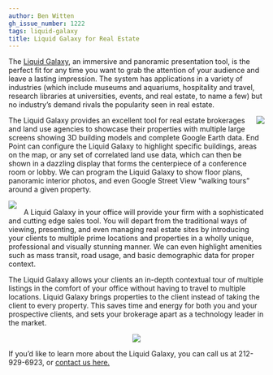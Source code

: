 ```yaml
---
author: Ben Witten
gh_issue_number: 1222
tags: liquid-galaxy
title: Liquid Galaxy for Real Estate
---
```




The [Liquid Galaxy](https://liquidgalaxy.endpoint.com/), an immersive and panoramic presentation tool, is the perfect fit for any time you want to grab the attention of your audience and leave a lasting impression. The system has applications in a variety of industries (which include museums and aquariums, hospitality and travel, research libraries at universities, events, and real estate, to name a few) but no industry’s demand rivals the popularity seen in real estate. 

<div class="separator" style="clear: both; text-align: center;"><a href="/blog/2016/04/22/liquid-galaxy-for-real-estate/image-0-big.jpeg" imageanchor="1" style="clear: right; float: right; margin-bottom: 1em; margin-left: 1em;"><img border="0" src="/blog/2016/04/22/liquid-galaxy-for-real-estate/image-0.jpeg"/></a></div>

The Liquid Galaxy provides an excellent tool for real estate brokerages and land use agencies to showcase their properties with multiple large screens showing 3D building models and complete Google Earth data. End Point can configure the Liquid Galaxy to highlight specific buildings, areas on the map, or any set of correlated land use data, which can then be shown in a dazzling display that forms the centerpiece of a conference room or lobby. We can program the Liquid Galaxy to show floor plans, panoramic interior photos, and even Google Street View “walking tours” around a given property.

<div class="separator" style="clear: both; text-align: center;"><a href="/blog/2016/04/22/liquid-galaxy-for-real-estate/image-1-big.jpeg" imageanchor="1" style="clear: left; float: left; margin-bottom: 1em; margin-right: 1em;"><img border="0" src="/blog/2016/04/22/liquid-galaxy-for-real-estate/image-1.jpeg"/></a></div>

A Liquid Galaxy in your office will provide your firm with a sophisticated and cutting edge sales tool. You will depart from the traditional ways of viewing, presenting, and even managing real estate sites by introducing your clients to multiple prime locations and properties in a wholly unique, professional and visually stunning manner. We can even highlight amenities such as mass transit, road usage, and basic demographic data for proper context.

The Liquid Galaxy allows your clients an in-depth contextual tour of multiple listings in the comfort of your office without having to travel to multiple locations. Liquid Galaxy brings properties to the client instead of taking the client to every property. This saves time and energy for both you and your prospective clients, and sets your brokerage apart as a technology leader in the market.

<div class="separator" style="clear: both; text-align: center;"><a href="/blog/2016/04/22/liquid-galaxy-for-real-estate/image-2-big.jpeg" imageanchor="1" style="margin-left: 1em; margin-right: 1em;"><img border="0" src="/blog/2016/04/22/liquid-galaxy-for-real-estate/image-2.jpeg"/></a></div>

If you’d like to learn more about the Liquid Galaxy, you can call us at 212-929-6923, or [contact us here.](https://liquidgalaxy.endpoint.com/#contact)



